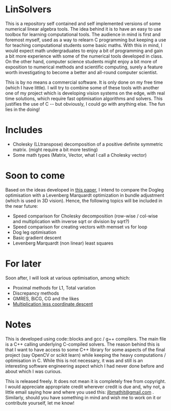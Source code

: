 LinSolvers
==========

This is a repository self contained and self implemented versions of some numerical linear algebra tools.
The idea behind it is to have an easy to use toolbox for learning computational tools. 
The audience in mind is first and foremost myself, used as a way to relearn C programming but keeping a use for teaching computational students some basic maths. 
With this in mind, I would expect math undergraduates to enjoy a bit of programming and gain a bit more experience with some of the numerical tools developed in class. 
On the other hand, computer science students might enjoy a bit more of exposition to numerical methods and scientific computing, surely a feature worth investigating to become a better and all-round computer scientist. 

This is by no means a commercial software. It is only done on my free time (which I have little). 
I will try to combine some of these tools with another one of my project which is developing vision systems on the edge, with real time solutions, which require fast optimisation algorithms and solvers. 
This justifies the use of C -- but obviously, I could go with anything else. The fun lies in the doing!


Includes
========

* Cholesky (LLtranspose) decomposition of a positive definite symmetric matrix.  (might require a bit more testing)
* Some math types (Matrix, Vector, what I call a Cholesky vector)

Soon to come
============

Based on the ideas developed in [this paper](https://publications.ics.forth.gr/_publications/0201-P0401-lourakis-levenberg.pdf), I intend to compare the Dogleg optimisation with a Levenberg Marquardt optimization in bundle adjustment (which is used in 3D vision).
Hence, the following topics will be included in the near future: 
* Speed comparison for Cholesky decomposition (row-wise / col-wise and multiplication with inverse sqrt or division by sqrt?)
* Speed comparison for creating vectors with memset vs for loop
* Dog leg optimisation 
* Basic gradient descent
* Levenberg Marquardt (non linear) least squares

For later 
=========

Soon after, I will look at various optimisation, among which: 
* Proximal methods for L1, Total variation
* Discrepancy methods
* GMRES, BiCG, CG and the likes
* [Multiplication less coordinate descent](https://sampta2019.sciencesconf.org/273591/document)

Notes
=====

This is developed using code::blocks and gcc / g++ compilers. 
The main file is a C++ calling underlying C-compiled solvers. 
The reason behind this is that I want to have access to some C++ library for some aspects of the final project (say OpenCV or scikit learn) while keeping the heavy computations / optimisation in C. 
While this is not necessary, it was and still is an interesting software engineering aspect which I had never done before and about which I was curious. 

This is released freely. It does not mean it is completely free from copyright. 
I would appreciate appropriate credit wherever credit is due and, why not, a little email saying how and where you used this: jlbmathit@gmail.com .
Similarly, should you have something in mind and wish me to work on it or contribute yourself, let me know!

